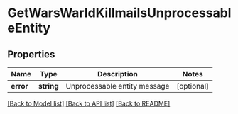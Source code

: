 # GetWarsWarIdKillmailsUnprocessableEntity

## Properties
Name | Type | Description | Notes
------------ | ------------- | ------------- | -------------
**error** | **string** | Unprocessable entity message | [optional] 

[[Back to Model list]](../README.md#documentation-for-models) [[Back to API list]](../README.md#documentation-for-api-endpoints) [[Back to README]](../README.md)


